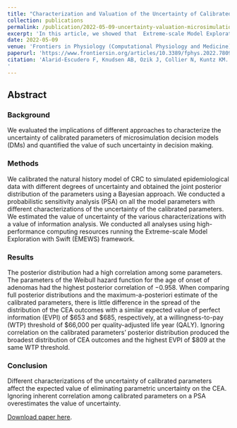 ```yaml
---
title: "Characterization and Valuation of the Uncertainty of Calibrated Parameters in Microsimulation Decision Models"
collection: publications
permalink: /publication/2022-05-09-uncertainty-valuation-microsimulations
excerpt: 'In this article, we showed that  Extreme-scale Model Exploration with Swift (EMEWS) could facilitate the use of HPC to implement computationally demanding Bayesian calibration routines to correctly characterize the uncertainty of the calibrated parameters of microsimulation DMs and propagate it in the evaluation of CEA of screening strategies and quantify their value of information. This study’s methodology and results could guide a similar VOI analysis on CEAs using microsimulation DMs to determine where more research is needed and guide research prioritization.'
date: 2022-05-09
venue: 'Frontiers in Physiology (Computational Physiology and Medicine)'
paperurl: 'https://www.frontiersin.org/articles/10.3389/fphys.2022.780917/full'
citation: 'Alarid-Escudero F, Knudsen AB, Ozik J, Collier N, Kuntz KM. Characterization and valuation of the uncertainty of calibrated parameters in microsimulation decision models. Frontiers in Physiology (Computational Physiology and Medicine), 2022;13(780917):1-12.
'
---
```

## Abstract
### Background
We evaluated the implications of different approaches to characterize the uncertainty of calibrated parameters of microsimulation decision models (DMs) and quantified the value of such uncertainty in decision making.

### Methods 
We calibrated the natural history model of CRC to simulated epidemiological data with different degrees of uncertainty and obtained the joint posterior distribution of the parameters using a Bayesian approach. We conducted a probabilistic sensitivity analysis (PSA) on all the model parameters with different characterizations of the uncertainty of the calibrated parameters. We estimated the value of uncertainty of the various characterizations with a value of information analysis. We conducted all analyses using high-performance computing resources running the Extreme-scale Model Exploration with Swift (EMEWS) framework.

### Results
The posterior distribution had a high correlation among some parameters. The parameters of the Weibull hazard function for the age of onset of adenomas had the highest posterior correlation of −0.958. When comparing full posterior distributions and the maximum-a-posteriori estimate of the calibrated parameters, there is little difference in the spread of the distribution of the CEA outcomes with a similar expected value of perfect information (EVPI) of $653 and $685, respectively, at a willingness-to-pay (WTP) threshold of $66,000 per quality-adjusted life year (QALY). Ignoring correlation on the calibrated parameters’ posterior distribution produced the broadest distribution of CEA outcomes and the highest EVPI of $809 at the same WTP threshold.

### Conclusion
Different characterizations of the uncertainty of calibrated parameters affect the expected value of eliminating parametric uncertainty on the CEA. Ignoring inherent correlation among calibrated parameters on a PSA overestimates the value of uncertainty.

[Download paper here](https://www.frontiersin.org/articles/10.3389/fphys.2022.780917/full).